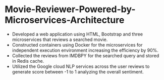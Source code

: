 # Movie-Reviewer-Powered-by-Microservices-Architecture
* Developed a web application using HTML, Bootstrap and three microservices that reviews a searched movie.
* Constructed containers using Docker for the microservices for independent execution environment increasing the efficiency by 90%.	
* Collected the reviews from IMDBPY for the searched query and stored in Redis cache.
*	Utilized the Google cloud NLP services across the user reviews to generate score between -1 to 1 analyzing the overall sentiment.


